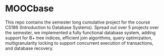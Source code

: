 # MOOCbase
This repo contains the semester long cumulative project for the course CS186 (Introduction to Database Systems). Spread out over 5 projects over the semester, we implemented a fully functional database system, adding support for B+ tree indices, efficient join algorithms, query optimization, multigranularity locking to support concurrent execution of transactions, and database recovery.
